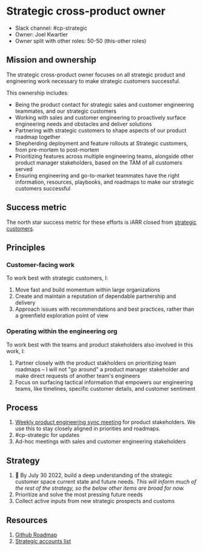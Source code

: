 # Strategic cross-product owner

- Slack channel: #cp-strategic
- Owner: Joel Kwartler
- Owner split with other roles: 50-50 (this-other roles)

## Mission and ownership 

The strategic cross-product owner focuses on all strategic product and engineering work necessary to make strategic customers successful. 

This ownership includes: 
- Being the product contact for strategic sales and customer engineering teammates, and our strategic customers
- Working with sales and customer engineering to proactively surface engineering needs and obstacles and deliver solutions
- Partnering with strategic customers to shape aspects of our product roadmap together
- Shepherding deployment and feature rollouts at Strategic customers, from pre-mortem to post-mortem
- Prioritizing features across multiple engineering teams, alongside other product manager stakeholders, based on the TAM of all customers served
- Ensuring engineering and go-to-market teammates have the right information, resources, playbooks, and roadmaps to make our strategic customers successful

## Success metric

The north star success metric for these efforts is iARR closed from [strategic customers](https://docs.google.com/spreadsheets/d/1JFHacGYDIBd4pMSrKC3QV25YFkK2yBfM0dMd9An2sGE/edit#gid=1317478762). 

## Principles 

### Customer-facing work 

To work best with strategic customers, I:

1. Move fast and build momentum within large organizations
1. Create and maintain a reputation of dependable partnership and delivery 
1. Approach issues with recommendations and best practices, rather than a greenfield exploration point of view 

### Operating within the engineering org

To work best with the teams and product stakeholders also involved in this work, I: 

1. Partner closely with the product stakholders on prioritizing team roadmaps – I will not "go around" a product manager stakeholder and make direct requests of another team's engineers
1. Focus on surfacing tactical information that empowers our engineering teams, like timelines, specific customer details, and customer sentiment 

## Process

1. [Weekly product engineering sync meeting](https://calendar.google.com/event?action=TEMPLATE&tmeid=MGUwaG5tMnE5a25sbW51dXEyamJ2NW45c3Ugam9lbEBzb3VyY2VncmFwaC5jb20&tmsrc=joel%40sourcegraph.com) for product stakeholders. We use this to stay closely aligned in priorities and roadmaps. 
1. #cp-strategic for updates
1. Ad-hoc meetings with sales and customer engineering stakeholders

## Strategy

1. 🔄 By July 30 2022, build a deep understanding of the strategic customer space current state and future needs. _This will inform much of the rest of the strategy, so the below other items are broad for now._  
2. Prioritize and solve the most pressing future needs
3. Collect active inputs from new strategic prospects and customs

## Resources

1. [Github Roadmap](https://github.com/orgs/sourcegraph/projects/214/views/58)
1. [Strategic accounts list](https://docs.google.com/spreadsheets/d/1JFHacGYDIBd4pMSrKC3QV25YFkK2yBfM0dMd9An2sGE/edit#gid=1317478762)